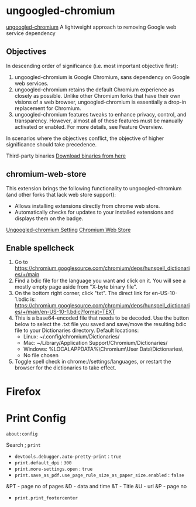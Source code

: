 # ungoogled-chromium

[ungoogled-chromium](https://github.com/ungoogled-software/ungoogled-chromium)
A lightweight approach to removing Google web service dependency

## Objectives

In descending order of significance (i.e. most important objective first):

1. ungoogled-chromium is Google Chromium, sans dependency on Google web services.
2. ungoogled-chromium retains the default Chromium experience as closely as possible. Unlike other Chromium forks that have their own visions of a web browser, ungoogled-chromium is essentially a drop-in replacement for Chromium.
3. ungoogled-chromium features tweaks to enhance privacy, control, and transparency. However, almost all of these features must be manually activated or enabled. For more details, see Feature Overview.

In scenarios where the objectives conflict, the objective of higher significance should take precedence.

Third-party binaries
[Download binaries from here](https://ungoogled-software.github.io/ungoogled-chromium-binaries/)

## chromium-web-store

This extension brings the following functionality to ungoogled-chromium (and other forks that lack web store support):

- Allows installing extensions directly from chrome web store.
- Automatically checks for updates to your installed extensions and displays them on the badge.

[Ungoogled-chromium Setting](chrome://ungoogled-first-run/)
[Chromium Web Store](https://github.com/NeverDecaf/chromium-web-store)

## Enable spellcheck

1. Go to <https://chromium.googlesource.com/chromium/deps/hunspell_dictionaries/+/main>
2. Find a bdic file for the language you want and click on it. You will see a mostly empty page aside from "X-byte binary file".
3. On the bottom right corner, click "txt". The direct link for en-US-10-1.bdic is: <https://chromium.googlesource.com/chromium/deps/hunspell_dictionaries/+/main/en-US-10-1.bdic?format=TEXT>
4. This is a base64-encoded file that needs to be decoded. Use the button below to select the .txt file you saved and save/move the resulting bdic file to your Dictionaries directory. Default locations:
   - Linux: ~/.config/chromium/Dictionaries/
   - Mac: ~/Library/Application Support/Chromium/Dictionaries/
   - Windows: %LOCALAPPDATA%\Chromium\User Data\Dictionaries\
   - No file chosen
5. Toggle spell check in chrome://settings/languages, or restart the browser for the dictionaries to take effect.

# Firefox

# Print Config

```txt
about:config
```

Search ; `print`

- `devtools.debugger.auto-pretty-print` : `true`
- `print.default_dpi` : `300`
- `print.more-settings.open` : `true`
- `print.save_as_pdf.use_page_rule_size_as_paper_size.enabled` : `false`

&PT - page no of pages
&D - data and time
&T - Title
&U - url
&P - page no

- `print.print_footercenter`
